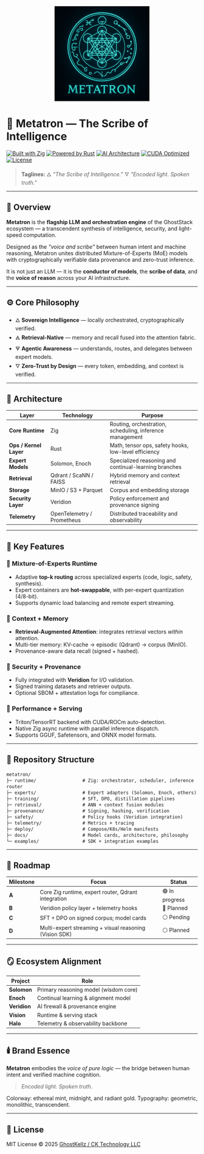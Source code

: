 <div align="center">
  <img src="assets/icons/metatron-logo.png" alt="Metatron Logo" width="250"/>
</div>

# 🔱 Metatron — The Scribe of Intelligence

[![Built with Zig](https://img.shields.io/badge/Built_with-Zig-f7a41d?style=flat-square\&logo=zig)](https://ziglang.org)
[![Powered by Rust](https://img.shields.io/badge/Powered_by-Rust-orange?style=flat-square\&logo=rust)](https://www.rust-lang.org)
[![AI Architecture](https://img.shields.io/badge/Type-MoE_Orchestrator-purple?style=flat-square)]()
[![CUDA Optimized](https://img.shields.io/badge/NVIDIA-Accelerated-green?style=flat-square\&logo=nvidia)](https://developer.nvidia.com)
[![License](https://img.shields.io/badge/License-MIT-lightgrey?style=flat-square)]()

> **Taglines:**
> 🜂 *"The Scribe of Intelligence."*
> 🜄 *"Encoded light. Spoken truth."*

---

## 🌌 Overview

**Metatron** is the **flagship LLM and orchestration engine** of the GhostStack ecosystem — a transcendent synthesis of intelligence, security, and light-speed computation.

Designed as the *"voice and scribe"* between human intent and machine reasoning, Metatron unites distributed Mixture-of-Experts (MoE) models with cryptographically verifiable data provenance and zero-trust inference.

It is not just an LLM — it is the **conductor of models**, the **scribe of data**, and the **voice of reason** across your AI infrastructure.

---

## ⚙️ Core Philosophy

* 🜂 **Sovereign Intelligence** — locally orchestrated, cryptographically verified.
* 🜁 **Retrieval-Native** — memory and recall fused into the attention fabric.
* 🜃 **Agentic Awareness** — understands, routes, and delegates between expert models.
* 🜄 **Zero-Trust by Design** — every token, embedding, and context is verified.

---

## 🧩 Architecture

| Layer                  | Technology                 | Purpose                                                  |
| ---------------------- | -------------------------- | -------------------------------------------------------- |
| **Core Runtime**       | Zig                        | Routing, orchestration, scheduling, inference management |
| **Ops / Kernel Layer** | Rust                       | Math, tensor ops, safety hooks, low-level efficiency     |
| **Expert Models**      | Solomon, Enoch             | Specialized reasoning and continual-learning branches    |
| **Retrieval**          | Qdrant / ScaNN / FAISS     | Hybrid memory and context retrieval                      |
| **Storage**            | MinIO / S3 + Parquet       | Corpus and embedding storage                             |
| **Security Layer**     | Veridion                   | Policy enforcement and provenance signing                |
| **Telemetry**          | OpenTelemetry / Prometheus | Distributed traceability and observability               |

---

## 🧠 Key Features

### 🧬 Mixture-of-Experts Runtime

* Adaptive **top-k routing** across specialized experts (code, logic, safety, synthesis).
* Expert containers are **hot-swappable**, with per-expert quantization (4/8-bit).
* Supports dynamic load balancing and remote expert streaming.

### 🧮 Context + Memory

* **Retrieval-Augmented Attention**: integrates retrieval vectors *within* attention.
* Multi-tier memory: KV-cache → episodic (Qdrant) → corpus (MinIO).
* Provenance-aware data recall (signed + hashed).

### 🔐 Security + Provenance

* Fully integrated with **Veridion** for I/O validation.
* Signed training datasets and retriever outputs.
* Optional SBOM + attestation logs for compliance.

### 🚀 Performance + Serving

* Triton/TensorRT backend with CUDA/ROCm auto-detection.
* Native Zig async runtime with parallel inference dispatch.
* Supports GGUF, Safetensors, and ONNX model formats.

---

## 🧱 Repository Structure

```
metatron/
├─ runtime/                 # Zig: orchestrator, scheduler, inference router
├─ experts/                 # Expert adapters (Solomon, Enoch, others)
├─ training/                # SFT, DPO, distillation pipelines
├─ retrieval/               # ANN + context fusion modules
├─ provenance/              # Signing, hashing, verification
├─ safety/                  # Policy hooks (Veridion integration)
├─ telemetry/               # Metrics + tracing
├─ deploy/                  # Compose/K8s/Helm manifests
├─ docs/                    # Model cards, architecture, philosophy
└─ examples/                # SDK + integration examples
```

---

## 🧭 Roadmap

| Milestone | Focus                                                  | Status         |
| --------- | ------------------------------------------------------ | -------------- |
| **A**     | Core Zig runtime, expert router, Qdrant integration    | 🟢 In progress |
| **B**     | Veridion policy layer + telemetry hooks                | 🔵 Planned     |
| **C**     | SFT + DPO on signed corpus; model cards                | ⚪ Pending      |
| **D**     | Multi-expert streaming + visual reasoning (Vision SDK) | ⚪ Planned      |

---

## 🪞 Ecosystem Alignment

| Project      | Role                                  |
| ------------ | ------------------------------------- |
| **Solomon**  | Primary reasoning model (wisdom core) |
| **Enoch**    | Continual learning & alignment model  |
| **Veridion** | AI firewall & provenance engine       |
| **Vision**   | Runtime & serving stack               |
| **Halo**     | Telemetry & observability backbone    |

---

## 🕯️ Brand Essence

**Metatron** embodies the *voice of pure logic* — the bridge between human intent and verified machine cognition.

> *Encoded light. Spoken truth.*

Colorway: ethereal mint, midnight, and radiant gold.
Typography: geometric, monolithic, transcendent.

---

## 📜 License

MIT License © 2025 [GhostKellz / CK Technology LLC](https://github.com/ghostkellz)

